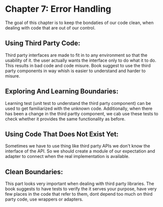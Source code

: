 # **Chapter 7: Error Handling**

The goal of this chapter is to keep the bondaties of our code clean, when dealing with code that are out of our control.

## Using Third Party Code:
Third party interfaces are made to fit in to any environment so that the usability of it. the user actually wants the interface only to do what it to do. This results in bad code and code misure. Book suggest to use the third party components in way whish is easier to understand and harder to misure.

## Exploring And Learning Boundaries:
Learning test (unit test to understand the third party component) can be used to get familiarized with the unknown code. Additionally, when there has been a change in the third partty component, we cab use these tests to check whether it provides the same functionality as before.

## Using Code That Does Not Exist Yet:
Sometimes we have to use thing like third party APIs we don't know the interface of the API. So we should create a module of our expectation and adapter to connect when the real implementation is available.

## Clean Boundaries:
This part looks very important when dealing with third party libraries. The book suggests to have tests to verify the it serves your purpose, have very few places in the code that refer to them, dont depend too much on third party code, use wrappers or adapters.